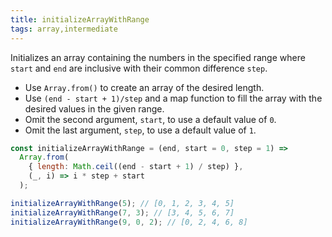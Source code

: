 ```yaml
---
title: initializeArrayWithRange
tags: array,intermediate
---
```


Initializes an array containing the numbers in the specified range where `start` and `end` are inclusive with their common difference `step`.

- Use `Array.from()` to create an array of the desired length.
- Use `(end - start + 1)/step` and a map function to fill the array with the desired values in the given range.
- Omit the second argument, `start`, to use a default value of `0`.
- Omit the last argument, `step`, to use a default value of `1`.

```js
const initializeArrayWithRange = (end, start = 0, step = 1) =>
  Array.from(
    { length: Math.ceil((end - start + 1) / step) },
    (_, i) => i * step + start
  );
```

```js
initializeArrayWithRange(5); // [0, 1, 2, 3, 4, 5]
initializeArrayWithRange(7, 3); // [3, 4, 5, 6, 7]
initializeArrayWithRange(9, 0, 2); // [0, 2, 4, 6, 8]
```
